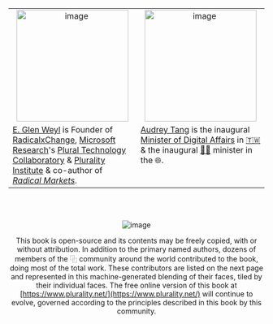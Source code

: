 <table style="width: 100%; table-layout: fixed;">
  <tr>
    <td style="width: 50%; text-align: center;">
      <img src="https://raw.githubusercontent.com/pluralitybook/plurality/main/figs/author-Glen.png" alt="image" height="220" text-align:="center">
    </td>
    <td style="width: 50%; text-align: center;">
      <img src="https://raw.githubusercontent.com/pluralitybook/plurality/main/figs/author-Audrey.png" alt="image" height="220">
    </td>
  </tr>
  <tr>
    <td style="vertical-align:top;">
      <a href="https://www.glenweyl.com">E. Glen Weyl</a> is Founder of <a href="https://www.radicalxchange.org">RadicalxChange</a>,  <a href="https://www.microsoft.com/en-us/research/">Microsoft Research</a>'s <a href="https://aka.ms/plural">Plural Technology Collaboratory</a> & <a href="https://plurality.institute">Plurality Institute</a> & co-author of <em><a href="https://press.princeton.edu/books/hardcover/9780691177502/radical-markets">Radical Markets</a></em>.
    </td>
    <td style="vertical-align:top;">
      <a href="https://en.wikipedia.org/wiki/Audrey_Tang">Audrey Tang</a> is the inaugural <a href="https://en.wikipedia.org/wiki/Ministry_of_Digital_Affairs_(Taiwan)">Minister of Digital Affairs</a> in <a href="https://en.wikipedia.org/wiki/Taiwan">🇹🇼</a> & the inaugural <a href="https://en.wikipedia.org/wiki/List_of_transgender_political_office-holders">🏳️‍⚧️</a> minister in the 🌐.
    </td>
  </tr>
</table>

<br></br>

<div align="center">

![image](https://raw.githubusercontent.com/pluralitybook/plurality/main/figs/author-Community.png)

This book is open-source and its contents may be freely copied, with or without attribution.  In addition to the primary named authors, dozens of members of the ⿻ community around the world contributed to the book, doing most of the total work.  These contributors are listed on the next page and represented in this machine-generated blending of their faces, tiled by their individual faces.  The free online version of this book at [https://www.plurality.net/](https://www.plurality.net/) will continue to evolve, governed according to the principles described in this book by this community.
</div>
    </center>
